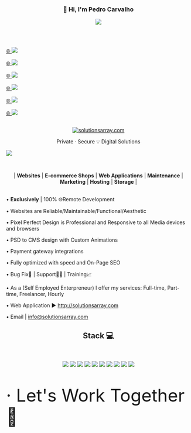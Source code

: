 <!-- WORK AREA | START


#0866ff #1877f2
#0866ff #1877f2


WORK AREA | END -->


<h3 align="center">👋 Hi, I'm Pedro Carvalho</a></p></h3>
<p align="center"><img src="https://readme-typing-svg.herokuapp.com?color=0357F7&lines=🌐+Web+Dev+from+Fafe,+Portugal+:)" /></p>


<h2> </h2>
<br>
<!--<p><a href="https://www.youtube.com/watch?v=xBdfI6vz1Lw"><img src="http://mixed.solutionsarray.com/wp-content/uploads/2024/01/click3.png"></a><a href="https://www.youtube.com/watch?v=xBdfI6vz1Lw">🌐</a><a href="https://www.youtube.com/watch?v=xBdfI6vz1Lw"><img src="https://img.shields.io/badge/Experiences-red?style=for-the-badge&logo=youtube&logoColor=white"></a></p>-->

<p></a><a href="http://solutionsarray.com/">🌐&nbsp;</a><a href="http://solutionsarray.com/"><img src="https://img.shields.io/badge/SolutionsArray-Business%20Pitch-89cff0"></a></p>

<p></a><a href="http://solutionsarray.com/portfolio">🌐&nbsp;</a><a href="http://solutionsarray.com/portfolio"><img src="https://img.shields.io/badge/SolutionsArray-Portfolio-f1ebeb"</a></p>

<p></a><a href="https://www.facebook.com/solutionsarray">🌐&nbsp;</a><a href="https://www.facebook.com/solutionsarray"><img src="https://img.shields.io/badge/SolutionsArray-Facebook-1877f2"</a></p>

<p></a><a href="https://mixed.solutionsarray.com/cv/">🌐&nbsp;</a><a href="https://mixed.solutionsarray.com/cv/"><img src="https://img.shields.io/badge/Pedro Carvalho-Curriculum%20Vitae-7abaca"></a></p>    

<p></a><a href="https://www.upwork.com/freelancers/~01fffa4af07a0652d8?viewMode=1">🌐&nbsp;</a><a href="https://www.upwork.com/freelancers/~01fffa4af07a0652d8?viewMode=1"><img src="https://img.shields.io/badge/Pedro Carvalho-Upwork-14a800"></a></p> 

<p></a><a href="https://www.linkedin.com/in/SolutionsArray/">🌐&nbsp;</a><a href="https://www.linkedin.com/in/SolutionsArray/"><img src="https://img.shields.io/badge/Solutions%20Array-%230077B5.svg?style=for-the-badge&amp;logo=linkedin&amp;logoColor=white"></a></p>




<h2> </h2>
<p align="center"><a href="https://solutionsarray.com/"><img src="http://mixed.solutionsarray.com/wp-content/uploads/2023/10/SolutionsArray1.com_.png" alt="solutionsarray.com"></a></p>
<p align="center">Private · Secure 💡 Digital Solutions</p>
<p><a href="https://solutionsarray.com/"><img src="http://mixed.solutionsarray.com/wp-content/uploads/2023/09/SolutionsArray_Homepage.png"></a></p>

<br>
<p align="center">| <b>Websites</b> | <b>E-commerce Shops</b> | <b> Web Applications</b> | <b>Maintenance</b> | <b>Marketing</b> | <b>Hosting</b> | <b>Storage</b> |</p>
<br>
• <b>Exclusively</b> | 100% 🌐Remote Development </p>
• Websites are Reliable/Maintainable/Functional/Aesthetic</p>
• Pixel Perfect Design is Professional and Responsive to all Media devices and browsers</p>
• PSD to CMS design with Custom Animations</p>
• Payment gateway integrations</p>
• Fully optimized with speed and On-Page SEO</p>
• Bug Fix🐞 | Support👨‍🔧 | Training📈</p>
• As a (Self Employed Enterpreneur) I offer my services: Full-time, Part-time, Freelancer, Hourly</br></p>
• Web Application ► <a href="https://solutionsarray.com/"> http://solutionsarray.com </a></p>
• Email | <a href=mailto:"info@solutionsarray.com"> info@solutionsarray.com </a>


<br>
<h2 align="center">Stack 💻</h2>
<br>

<p align="center">
<img src="https://img.shields.io/badge/-php-black?style=flat-square&logo=php">
<img src="https://img.shields.io/badge/-Laravel-black?style=flat-square&logo=laravel">
<img src="https://img.shields.io/badge/-HTML-black?style=flat-square&logo=html">
<img src="https://img.shields.io/badge/-CSS-black?style=flat-square&logo=css">
<img src="https://img.shields.io/badge/-JavaScript-black?style=flat-square&logo=javascript">
<img src="https://img.shields.io/badge/-React-black?style=flat-square&logo=react">
<img src="https://img.shields.io/badge/-NEXT.js-black?style=flat-square&logo=next.js">
<img src="https://img.shields.io/badge/-node.js-black?style=flat-square&logo=node.js">
<img src="https://img.shields.io/badge/-NGINX-black?style=flat-square&logo=nginx">
<img src="https://img.shields.io/badge/-PostgreSQL-black?style=flat-square&logo=PHP">
</p>


<br>
<p align="left"><font size="25">· Let's Work Together 🤝</font></p>








<!-- TEMP WORK AREA | START 




space




<!-- TEMP WORK AREA | END -->










<!--
**pedrocarvalho/pedrocarvalho** is a ✨ _special_ ✨ repository because its `README.md` (this file) appears on your GitHub profile.

Here are some ideas to get you started:

- 🔭 I’m currently working on ...
- 🌱 I’m currently learning ...
- 👯 I’m looking to collaborate on ...
- 🤔 I’m looking for help with ...
- 💬 Ask me about ...
- 📫 How to reach me: ...
- 😄 Pronouns: ...
- ⚡ Fun fact: ...
-->
